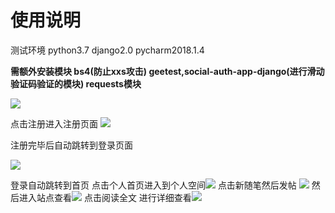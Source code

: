# 使用说明 #
测试环境 python3.7 django2.0 pycharm2018.1.4

**需额外安装模块 bs4(防止xxs攻击)   geetest,social-auth-app-django(进行滑动验证码验证的模块) requests模块**


![](https://i.imgur.com/7leF4Yd.png)

点击注册进入注册页面
![](https://i.imgur.com/jar3uNP.png)

注册完毕后自动跳转到登录页面

![](https://i.imgur.com/h6B4x8u.png)

登录自动跳转到首页 点击个人首页进入到个人空间![](https://i.imgur.com/zi1OsQv.png)
点击新随笔然后发帖
![](https://i.imgur.com/uD0sQgl.png)
然后进入站点查看![](https://i.imgur.com/4PhuyyU.png)
点击阅读全文 进行详细查看![](https://i.imgur.com/kX7Mv1h.png)